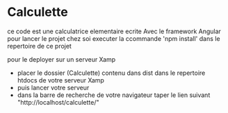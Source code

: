 # Calculette
ce code est une calculatrice elementaire ecrite Avec le framework Angular
pour lancer le projet chez soi executer la ccommande 'npm install' dans le repertoire de ce projet

pour le deployer sur un serveur Xamp 
- placer le dossier (Calculette) contenu dans dist dans le repertoire htdocs de votre serveur Xamp 
- puis lancer votre serveur 
- dans la barre de recherche de votre navigateur taper le lien suivant "http://localhost/calculette/"
